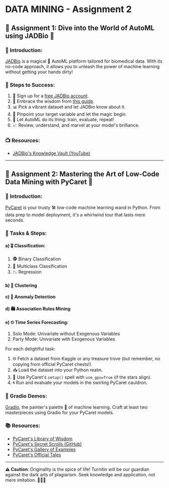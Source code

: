 # DATA MINING - Assignment 2

## 🌟 Assignment 1: Dive into the World of AutoML using JADBio 🌟

### 📌 Introduction:
[JADBio](https://jadbio.com/) is a magical 🎩 AutoML platform tailored for biomedical data. With its no-code approach, it allows you to unleash the power of machine learning without getting your hands dirty!

### 🚀 Steps to Success:

1. 📝 Sign up for a [free JADBio account](https://jadbio.com/).
2. 📖 Embrace the wisdom from [this guide](https://jadbio.com/extract-knowledge-from-your-data-with-jadbio-automl-free/).
3. 📊 Pick a vibrant dataset and let JADBio know about it.
4. 🎯 Pinpoint your target variable and let the magic begin.
5. 🤖 Let AutoML do its thing: train, evaluate, repeat!
6. 📈 Review, understand, and marvel at your model's brilliance.

### 📺 Resources:
- [JADBio's Knowledge Vault (YouTube)](https://www.youtube.com/channel/UCuvLxmd6r7uQJqzfv1sYHwg/videos)

---

## 🌟 Assignment 2: Mastering the Art of Low-Code Data Mining with PyCaret 🌟

### 📌 Introduction:
[PyCaret](https://pycaret.org/) is your trusty 🛠 low-code machine learning wand in Python. From data prep to model deployment, it's a whirlwind tour that lasts mere seconds.

### 🚀 Tasks & Steps:

#### a) 🎖 Classification:
1. 🕵️ Binary Classification
2. 🌈 Multiclass Classification
3. 📉 Regression

#### b) 🧩 Clustering

#### c) 🚨 Anomaly Detection

#### d) 🛍 Association Rules Mining

#### e) ⏲ Time Series Forecasting:
1. Solo Mode: Univariate without Exogenous Variables
2. Party Mode: Univariate with Exogenous Variables

For each delightful task:
1. 🌐 Fetch a dataset from Kaggle or any treasure trove (but remember, no copying from official PyCaret chests!).
2. 📥 Load the dataset into your Python realm.
3. 🧙 Use PyCaret's `setup()` spell with `use_gpu=True` (if the stars align).
4. 🌀 Run and evaluate your models in the swirling PyCaret cauldron.

### 🎨 Gradio Demos:
[Gradio](https://www.gradio.app/), the painter's palette 🎨 of machine learning. Craft at least two masterpieces using Gradio for your PyCaret models.

### 📚 Resources:
- [PyCaret's Library of Wisdom](https://pycaret.gitbook.io/docs/get-started/tutorials)
- [PyCaret's Secret Scrolls (GitHub)](https://github.com/pycaret/pycaret)
- [PyCaret's Gallery of Examples](https://github.com/pycaret/pycaret/tree/master/examples)
- [PyCaret's Official Tales](https://pycaret.gitbook.io/docs/learn-pycaret/official-blog)

---

**⚠️ Caution**: Originality is the spice of life! Turnitin will be our guardian against the dark arts of plagiarism. Seek knowledge and application, not mere imitation. 🧙‍♂️🔮
